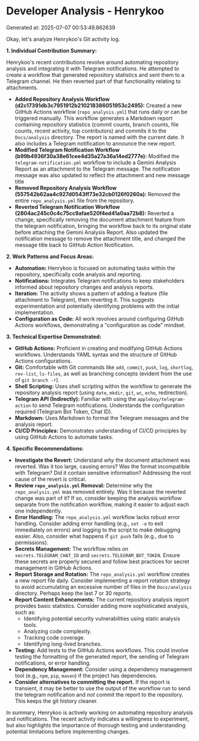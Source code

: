# Developer Analysis - Henrykoo
Generated at: 2025-07-07 00:53:49.862639

Okay, let's analyze Henrykoo's Git activity log.

**1. Individual Contribution Summary:**

Henrykoo's recent contributions revolve around automating repository analysis and integrating it with Telegram notifications.  He attempted to create a workflow that generated repository statistics and sent them to a Telegram channel. He then reverted part of that functionality relating to attachments.

*   **Added Repository Analysis Workflow (d2c17391db3c7951912b210218386051953c2495):**  Created a new GitHub Actions workflow (`repo_analysis.yml`) that runs daily or can be triggered manually. This workflow generates a Markdown report containing repository statistics (commit counts, branch counts, file counts, recent activity, top contributors) and commits it to the `Docs/analysis` directory.  The report is named with the current date. It also includes a Telegram notification to announce the new report.
*   **Modified Telegram Notification Workflow (b99b4936f30a38e61cee4d35a27a36a14ed2777e):**  Modified the `telegram-notification.yml` workflow to include a Gemini Analysis Report as an attachment to the Telegram message.  The notification message was also updated to reflect the attachment and new message title
*   **Removed Repository Analysis Workflow (557542b62aa4c927d0543ff73e32cb0126f0260a):**  Removed the entire `repo_analysis.yml` file from the repository.
*   **Reverted Telegram Notification Workflow (2804ac245c0c4c75cc9afae520f4ed41a0aa72b8):** Reverted a change, specifically removing the document attachment feature from the telegram notification, bringing the workflow back to its original state before attaching the Gemini Analysis Report.  Also updated the notification message to remove the attachment title, and changed the message title back to GitHub Action Notification.

**2. Work Patterns and Focus Areas:**

*   **Automation:** Henrykoo is focused on automating tasks within the repository, specifically code analysis and reporting.
*   **Notifications:** Integrates Telegram notifications to keep stakeholders informed about repository changes and analysis reports.
*   **Iteration:** The activity shows a pattern of adding a feature (file attachment to Telegram), then reverting it. This suggests experimentation and potentially identifying problems with the initial implementation.
*   **Configuration as Code:**  All work revolves around configuring GitHub Actions workflows, demonstrating a "configuration as code" mindset.

**3. Technical Expertise Demonstrated:**

*   **GitHub Actions:**  Proficient in creating and modifying GitHub Actions workflows.  Understands YAML syntax and the structure of GitHub Actions configurations.
*   **Git:**  Comfortable with Git commands like `add`, `commit`, `push`, `log`, `shortlog`, `rev-list`, `ls-files`, as well as branching concepts (evident from the use of `git branch -r`).
*   **Shell Scripting:**  Uses shell scripting within the workflow to generate the repository analysis report (using `date`, `mkdir`, `git`, `wc`, `echo`, redirection).
*   **Telegram API (Indirectly):**  Familiar with using the `appleboy/telegram-action` to send Telegram notifications.  Understands the configuration required (Telegram Bot Token, Chat ID).
*   **Markdown:** Uses Markdown to format the Telegram messages and the analysis report.
*   **CI/CD Principles:** Demonstrates understanding of CI/CD principles by using GitHub Actions to automate tasks.

**4. Specific Recommendations:**

*   **Investigate the Revert:** Understand *why* the document attachment was reverted.  Was it too large, causing errors?  Was the format incompatible with Telegram?  Did it contain sensitive information?  Addressing the root cause of the revert is critical.
*   **Review `repo_analysis.yml` Removal:** Determine why the `repo_analysis.yml` was removed entirely. Was it because the reverted change was part of it? If so, consider keeping the analysis workflow separate from the notification workflow, making it easier to adjust each one independently.
*   **Error Handling:** The `repo_analysis.yml` workflow lacks robust error handling.  Consider adding error handling (e.g., `set -e` to exit immediately on errors) and logging to the script to make debugging easier. Also, consider what happens if `git push` fails (e.g., due to permissions).
*   **Secrets Management:** The workflow relies on `secrets.TELEGRAM_CHAT_ID` and `secrets.TELEGRAM_BOT_TOKEN`.  Ensure these secrets are properly secured and follow best practices for secret management in GitHub Actions.
*   **Report Storage and Rotation:**  The `repo_analysis.yml` workflow creates a new report file daily.  Consider implementing a report rotation strategy to avoid accumulating an excessive number of files in the `Docs/analysis` directory.  Perhaps keep the last 7 or 30 reports.
*   **Report Content Enhancements:** The current repository analysis report provides basic statistics.  Consider adding more sophisticated analysis, such as:
    *   Identifying potential security vulnerabilities using static analysis tools.
    *   Analyzing code complexity.
    *   Tracking code coverage.
    *   Identifying long-lived branches.
*   **Testing:** Add tests to the GitHub Actions workflows. This could involve testing the formatting of the generated report, the sending of Telegram notifications, or error handling.
*   **Dependency Management:**  Consider using a dependency management tool (e.g., `npm`, `pip`, `maven`) if the project has dependencies.
*   **Consider alternatives to committing the report.** If the report is transient, it may be better to use the output of the workflow run to send the telegram notification and *not* commit the report to the repository. This keeps the git history cleaner.

In summary, Henrykoo is actively working on automating repository analysis and notifications.  The recent activity indicates a willingness to experiment, but also highlights the importance of thorough testing and understanding potential limitations before implementing changes.
